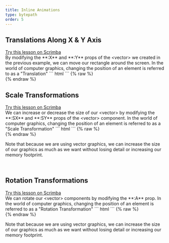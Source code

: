 ```yaml
---
title: Inline Animations
type: bytepath
order: 5
---
```

## Translations Along X & Y Axis

<div class="scrimba"><a href="" target="_blank" rel="noopener noreferrer">Try this lesson on Scrimba</a></div>
By modifying the **:X** and **:Y** props of the &lt;vector&gt; we created in the previous example, we can move our rectangle around the screen. In the world of computer graphics, changing the position of an element is referred to as a "Translation"
``` html
<script>
    import Bytepath from "bytepath";

    export default {
        components: {
            vector: Bytepath.graphics.vector,
            scroll: Bytepath.timers.scroll,
        }
    }
</script>

<template>
    <scroll :speed="1" v-slot="{ keyframe }">
        <svg width="100%" height="100%">
            <vector :x="keyframe">
                <rect width="50" height="50" fill="red"/>
            </vector>
        </svg>
    </scroll>
</template>
```
{% raw %}
<div id="app1" class="demo">
    <anim-trans />
</div>
<script>
var app1 = new window.vueapp({ el: '#app1' })
</script>
{% endraw %}

<br />

## Scale Transformations

<div class="scrimba"><a href="" target="_blank" rel="noopener noreferrer">Try this lesson on Scrimba</a></div>
We can increase or decrease the size of our &lt;vector&gt; by modifying the **:SX** and **:SY** props of the &lt;vector&gt; component. In the world of computer graphics, changing the position of an element is referred to as a "Scale Transformation"
``` html
<script>
    import Bytepath from "bytepath";

    export default {
        components: {
            vector: Bytepath.graphics.vector,
            scroll: Bytepath.timers.scroll,
            reset: Bytepath.timers.reset,
        }
    }
</script>

<template>
    <scroll :speed="1" v-slot="{ keyframe }">
        <reset :keyframe="keyframe" :start="1500" v-slot="reset">
            <svg width="100%" height="100%">
                <vector :sy="reset.keyframe / 100">
                    <rect width="50" height="50" fill="red"/>
                </vector>

                <vector :x="100" :y="100" :sx="reset.keyframe / 100">
                    <rect width="50" height="50" fill="blue"/>
                </vector>
                
                <vector :x="200" :sx="reset.keyframe / 100" :sy="reset.keyframe / 100">
                    <rect width="50" height="50" fill="green"/>
                </vector>
            </svg>
        </reset>
    </scroll>
</template>
```
{% raw %}
<div id="vector-rect-scale-prop" class="demo">
    <anim-scale />
</div>
<script>
var app4 = new window.vueapp({ el: '#vector-rect-scale-prop' })
</script>
{% endraw %}

<p class="tip success">Note that because we are using vector graphics, we can increase the size of our graphics as much as we want without losing detail or increasing our memory footprint.</p> 

<br />

## Rotation Transformations

<div class="scrimba"><a href="" target="_blank" rel="noopener noreferrer">Try this lesson on Scrimba</a></div>
We can rotate our &lt;vector&gt; components by modifying the **:A** prop. In the world of computer graphics, changing the position of an element is referred to as a "Rotation Transformation"
``` html
<script>
    import Bytepath from "bytepath";

    export default {
        components: {
            vector: Bytepath.graphics.vector,
        }
    }
</script>

<template>
    <svg width="100%" height="100%">
        <g transform="translate(0, 50)">
            <vector>
                <rect width="100" height="50" fill="red"/>
            </vector>
            <vector :a="45" :x="125">
                <rect width="100" height="50" fill="blue"/>
            </vector>

            <vector :a="90" :x="225">
                <rect width="100" height="50" fill="green"/>
            </vector>

            <vector :a="200" :x="325">
                <rect width="100" height="50" fill="orange"/>
            </vector>
        </g>
    </svg>
</template>
```
{% raw %}
<div id="vector-rect-rot-prop" class="demo">
    <anim-rotate />
</div>
<script>
var app4 = new window.vueapp({ el: '#vector-rect-rot-prop' })
</script>
{% endraw %}

<p class="tip success">Note that because we are using vector graphics, we can increase the size of our graphics as much as we want without losing detail or increasing our memory footprint.</p> 

<br />
<div style="height:100px" />
